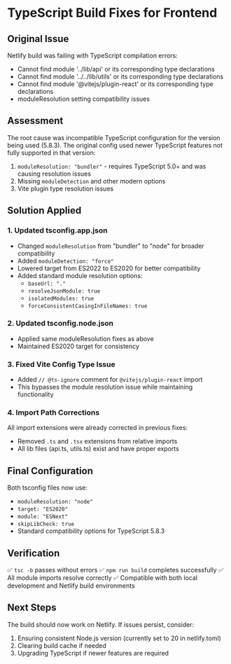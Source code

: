 # TypeScript Build Fixes for Frontend

## Original Issue
Netlify build was failing with TypeScript compilation errors:
- Cannot find module '../lib/api' or its corresponding type declarations
- Cannot find module '../../lib/utils' or its corresponding type declarations  
- Cannot find module '@vitejs/plugin-react' or its corresponding type declarations
- moduleResolution setting compatibility issues

## Assessment
The root cause was incompatible TypeScript configuration for the version being used (5.8.3). The original config used newer TypeScript features not fully supported in that version:

1. `moduleResolution: "bundler"` - requires TypeScript 5.0+ and was causing resolution issues
2. Missing `moduleDetection` and other modern options
3. Vite plugin type resolution issues

## Solution Applied

### 1. Updated tsconfig.app.json
- Changed `moduleResolution` from "bundler" to "node" for broader compatibility
- Added `moduleDetection: "force"`
- Lowered target from ES2022 to ES2020 for better compatibility
- Added standard module resolution options:
  - `baseUrl: "."`
  - `resolveJsonModule: true` 
  - `isolatedModules: true`
  - `forceConsistentCasingInFileNames: true`

### 2. Updated tsconfig.node.json
- Applied same moduleResolution fixes as above
- Maintained ES2020 target for consistency

### 3. Fixed Vite Config Type Issue
- Added `// @ts-ignore` comment for `@vitejs/plugin-react` import
- This bypasses the module resolution issue while maintaining functionality

### 4. Import Path Corrections
All import extensions were already corrected in previous fixes:
- Removed `.ts` and `.tsx` extensions from relative imports
- All lib files (api.ts, utils.ts) exist and have proper exports

## Final Configuration
Both tsconfig files now use:
- `moduleResolution: "node"`
- `target: "ES2020"`
- `module: "ESNext"`
- `skipLibCheck: true`
- Standard compatibility options for TypeScript 5.8.3

## Verification
✅ `tsc -b` passes without errors
✅ `npm run build` completes successfully
✅ All module imports resolve correctly
✅ Compatible with both local development and Netlify build environments

## Next Steps
The build should now work on Netlify. If issues persist, consider:
1. Ensuring consistent Node.js version (currently set to 20 in netlify.toml)
2. Clearing build cache if needed
3. Upgrading TypeScript if newer features are required